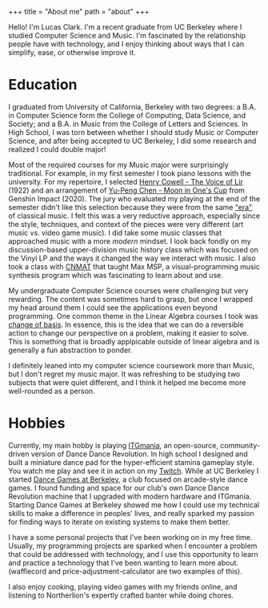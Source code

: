 +++
title = "About me"
path = "about"
+++

Hello! I'm Lucas Clark. I'm a recent graduate from UC Berkeley where I studied Computer Science and
Music. I'm fascinated by the relationship people have with technology, and I enjoy thinking about
ways that I can simplify, ease, or otherwise improve it.

# Education

I graduated from University of California, Berkeley with two degrees: a B.A. in Computer Science
form the College of Computing, Data Science, and Society; and a B.A. in Music from the College of
Letters and Sciences. In High School, I was torn between whether I should study Music or Computer
Science, and after being accepted to UC Berkeley, I did some research and realized I could double
major!

Most of the required courses for my Music major were surprisingly traditional. For example, in my
first semester I took piano lessons with the university. For my repertoire, I selected
[Henry Cowell - The Voice of Lir](https://youtu.be/Z1tGjbq-ilI) (1922) and an arrangement of
[Yu-Peng Chen - Moon in One's Cup](https://youtu.be/dy4UGBxH9do) from Genshin Impact (2020). The
jury who evaluated my playing at the end of the semester didn't like this selection because they
were from the same ["era"](https://en.wikipedia.org/wiki/Dates_of_classical_music_eras) of classical
music. I felt this was a very reductive approach, especially since the style, techniques, and
context of the pieces were very different (art music vs. video game music). I did take some music
classes that approached music with a more _modern_ mindset. I look back fondly on my
discussion-based upper-division music history class which was focused on the Vinyl LP and the ways
it changed the way we interact with music. I also took a class with
[CNMAT](https://cnmat.berkeley.edu/) that taught Max MSP, a visual-programming music synthesis
program which was fascinating to learn about and use.

My undergraduate Computer Science courses were challenging but very rewarding. The content was
sometimes hard to grasp, but once I wrapped my head around them I could see the applications even
beyond programming. One common theme in the Linear Algebra courses I took was
[change of basis](https://en.wikipedia.org/wiki/Change_of_basis). In essence, this is the idea that
we can do a reversible action to change our perspective on a problem, making it easier to solve.
This is something that is broadly applpicable outside of linear algebra and is generally a fun
abstraction to ponder.

I definitely leaned into my computer science coursework more than Music, but I don't regret my music
major. It was refreshing to be studying two subjects that were quiet different, and I think it
helped me become more well-rounded as a person.

# Hobbies

Currently, my main hobby is playing [ITGmania](https://itgmania.com), an open-source,
community-driven version of Dance Dance Revolution. In high school I designed and built a miniature
dance pad for the hyper-efficient stamina gameplay style. You watch me play and see it in action on
my [Twitch](https://twitch.tv/lucdar). While at UC Berkeley I started
[Dance Games at Berkeley](https://dancegames.studentorg.berkeley.edu), a club focused on
arcade-style dance games. I found funding and space for our club's own Dance Dance Revolution
machine that I upgraded with modern hardware and ITGmania. Starting Dance Games at Berkeley showed
me how I could use my technical skills to make a difference in peoples' lives, and really sparked my
passion for finding ways to iterate on existing systems to make them better.

I have a some personal projects that I've been working on in my free time. Usually, my programming
projects are sparked when I encounter a problem that could be addressed with technology, and I use
this opportunity to learn and practice a technology that I've been wanting to learn more about.
(wafflecord and price-adjustment-calculator are two examples of this).

I also enjoy cooking, playing video games with my friends online, and listening to Northerlion's
expertly crafted banter while doing chores.
